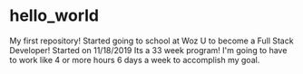 # hello_world
My first repository!
Started going to school at Woz U to become a Full Stack Developer!
Started on 11/18/2019
Its a 33 week program!
I'm going to have to work like 4 or more hours 6 days a week to accomplish my goal.
